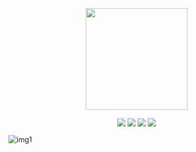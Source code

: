 <p align="center">
    <a href="https://github.com/m0cb/dotfiles/">
        <img align="center" src="https://i.imgur.com/XJgLG2U.png" width="200"></a>
  <br>
  <br>
  <img src="https://img.shields.io/badge/Arch%20Linux-1793D1?logo=arch-linux&logoColor=fff&style=flat">
  <img src="https://img.shields.io/badge/VIM-%2311AB00.svg?style=flat&logo=vim&logoColor=white">
  <img src="https://img.shields.io/badge/Linux-FCC624?style=flat&logo=linux&logoColor=black">
  <img src="https://img.shields.io/badge/shell_script-%23121011.svg?style=flat&logo=gnu-bash&logoColor=white">
</p>

![img1](https://i.imgur.com/fonSgda.png)

